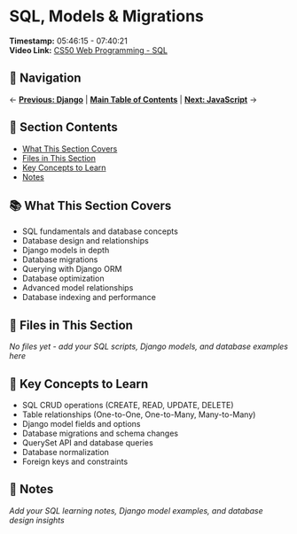 # SQL, Models & Migrations

**Timestamp:** 05:46:15 - 07:40:21  
**Video Link:** [CS50 Web Programming - SQL](https://www.youtube.com/watch?v=vzGllw18DkA&t=20775s)

## 🧭 Navigation

← **[Previous: Django](../04-django/README.md)** | **[Main Table of Contents](../00-introduction/README.md)** | **[Next: JavaScript](../06-javascript/README.md)** →

## 📑 Section Contents

- [What This Section Covers](#-what-this-section-covers)
- [Files in This Section](#-files-in-this-section)
- [Key Concepts to Learn](#-key-concepts-to-learn)
- [Notes](#-notes)

## 📚 What This Section Covers

- SQL fundamentals and database concepts
- Database design and relationships
- Django models in depth
- Database migrations
- Querying with Django ORM
- Database optimization
- Advanced model relationships
- Database indexing and performance

## 📁 Files in This Section

_No files yet - add your SQL scripts, Django models, and database examples here_

## 🎯 Key Concepts to Learn

- SQL CRUD operations (CREATE, READ, UPDATE, DELETE)
- Table relationships (One-to-One, One-to-Many, Many-to-Many)
- Django model fields and options
- Database migrations and schema changes
- QuerySet API and database queries
- Database normalization
- Foreign keys and constraints

## 📝 Notes

_Add your SQL learning notes, Django model examples, and database design insights_
